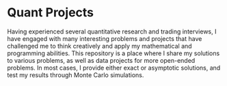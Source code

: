 # Quant Projects

Having experienced several quantitative research and trading interviews, I have engaged with many interesting problems and projects that have challenged me to think creatively and apply my mathematical and programming abilities. 
This repository is a place where I share my solutions to various problems, as well as data projects for more open-ended problems. In most cases, I provide either exact or asymptotic solutions, and test my results through Monte Carlo simulations.    
